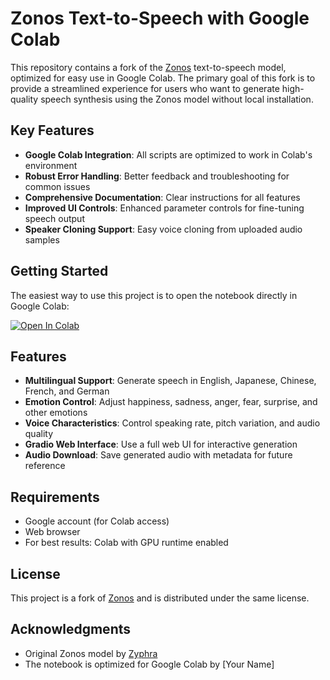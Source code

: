 # Zonos Text-to-Speech with Google Colab

This repository contains a fork of the [Zonos](https://github.com/Wamp1re-Ai/Zonos) text-to-speech model, optimized for easy use in Google Colab. The primary goal of this fork is to provide a streamlined experience for users who want to generate high-quality speech synthesis using the Zonos model without local installation.

## Key Features

- **Google Colab Integration**: All scripts are optimized to work in Colab's environment
- **Robust Error Handling**: Better feedback and troubleshooting for common issues
- **Comprehensive Documentation**: Clear instructions for all features
- **Improved UI Controls**: Enhanced parameter controls for fine-tuning speech output
- **Speaker Cloning Support**: Easy voice cloning from uploaded audio samples

## Getting Started

The easiest way to use this project is to open the notebook directly in Google Colab:

[![Open In Colab](https://colab.research.google.com/assets/colab-badge.svg)](https://colab.research.google.com/github/Wamp1re-Ai/Zonos/blob/main/Zonos_Colab_Demo.ipynb)

## Features

- **Multilingual Support**: Generate speech in English, Japanese, Chinese, French, and German
- **Emotion Control**: Adjust happiness, sadness, anger, fear, surprise, and other emotions
- **Voice Characteristics**: Control speaking rate, pitch variation, and audio quality
- **Gradio Web Interface**: Use a full web UI for interactive generation
- **Audio Download**: Save generated audio with metadata for future reference

## Requirements

- Google account (for Colab access)
- Web browser
- For best results: Colab with GPU runtime enabled

## License

This project is a fork of [Zonos](https://github.com/Wamp1re-Ai/Zonos) and is distributed under the same license.

## Acknowledgments

- Original Zonos model by [Zyphra](https://github.com/Zyphra)
- The notebook is optimized for Google Colab by [Your Name]
